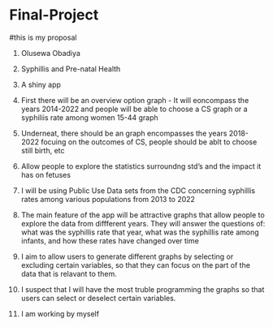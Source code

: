 # Final-Project
#this is my proposal
1) Olusewa Obadiya

2) Syphillis and Pre-natal Health

3) A shiny app
4)   First there will be an overview option graph - It will eoncompass the years 2014-2022 and people will be able to choose a CS graph or a syphiliis rate among women 15-44 graph
5)   Underneat, there should be an graph encompasses the years 2018-2022 focuing on the outcomes of CS, people should be ablt to choose still birth, etc

6) Allow people to explore the statistics surroundng std’s and the impact it has on fetuses

7) I will be using Public Use Data sets from the CDC concerning syphillis rates among various populations from 2013 to 2022

8) The main feature of the app will be attractive graphs that allow people to explore the data from diffferent years. They will answer the questions of: what was the syphillis rate that year, what was the syphillis rate among infants, and how these rates have changed over time

9) I aim to allow users to generate different graphs by selecting or excluding certain variables, so that they can focus on the part of the data that is relavant to them. 

10) I suspect that I will have the most truble programming the graphs so that users can select or deselect certain variables. 

11) I am working by myself
